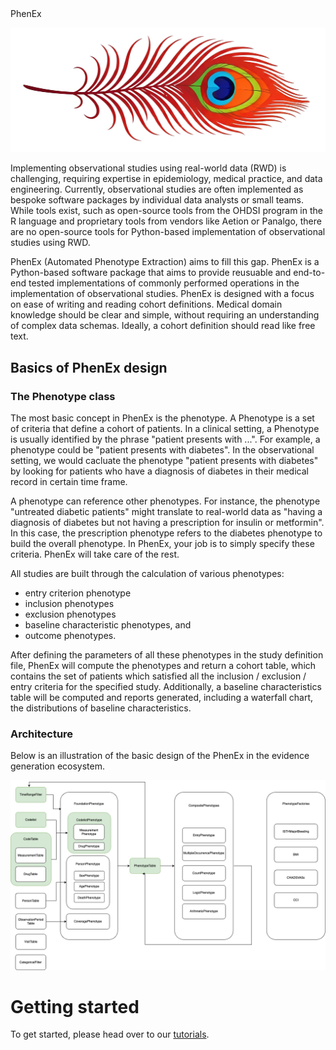 <div id="main_title" class="my-class">
PhenEx
</div>

![Alt text](assets/phenex_feather_horizontal.png)

Implementing observational studies using real-world data (RWD) is challenging, requiring expertise in epidemiology, medical practice, and data engineering. Currently, observational studies are often implemented as bespoke software packages by individual data analysts or small teams. While tools exist, such as open-source tools from the OHDSI program in the R language and proprietary tools from vendors like Aetion or Panalgo, there are no open-source tools for Python-based implementation of observational studies using RWD.

PhenEx (Automated Phenotype Extraction) aims to fill this gap. PhenEx is a Python-based software package that aims to provide reusuable and end-to-end tested implementations of commonly performed operations in the implementation of observational studies. PhenEx is designed with a focus on ease of writing and reading cohort definitions. Medical domain knowledge should be clear and simple, without requiring an understanding of complex data schemas. Ideally, a cohort definition should read like free text.

## Basics of PhenEx design

### The Phenotype class

The most basic concept in PhenEx is the phenotype. A Phenotype is a set of criteria that define a cohort of patients. In a clinical setting, a Phenotype is usually identified by the phrase "patient presents with ...". For example, a phenotype could be "patient presents with diabetes". In the observational setting, we would cacluate the phenotype "patient presents with diabetes" by looking for patients who have a diagnosis of diabetes in their medical record in certain time frame.

A phenotype can reference other phenotypes. For instance, the phenotype "untreated diabetic patients" might translate to real-world data as "having a diagnosis of diabetes but not having a prescription for insulin or metformin". In this case, the prescription phenotype refers to the diabetes phenotype to build the overall phenotype. In PhenEx, your job is to simply specify these criteria. PhenEx will take care of the rest.

All studies are built through the calculation of various phenotypes:

- entry criterion phenotype
- inclusion phenotypes
- exclusion phenotypes
- baseline characteristic phenotypes, and
- outcome phenotypes.

After defining the parameters of all these phenotypes in the study definition file, PhenEx will compute the phenotypes and return a cohort table, which contains the set of patients which satisfied all the inclusion / exclusion / entry criteria for the specified study. Additionally, a baseline characteristics table will be computed and reports generated, including a waterfall chart, the distributions of baseline characteristics.

### Architecture

Below is an illustration of the basic design of the PhenEx in the evidence generation ecosystem.

![Architecture](assets/architecture.png)

# Getting started

To get started, please head over to our [tutorials](tutorials.md).
